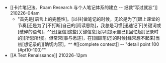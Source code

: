 - [[卡片笔记法、Roam Research 与个人笔记体系的建立 -- 拯救”写过就忘“]]
210226-04am
    - "首先是[语言上的完整性]。[以往]做笔记的时候，无论是为了[跟上课堂的节奏]还是为了[不打断]自己的[阅读思路]，我总是习惯[迅速记下]关键词或[破碎的语句]，^^还[坚信]这些[关键信息]足以[提示自己][回忆起][记录时的][所思所想]。但常常[事与愿违]，在[回顾笔记]的时候[经常想不起来]当初[想记录的][确切内容]。^^ #[[complete context]] -- "detail point 100 (#pt10-100)""
- [[A Text Renaissance]]
210226-12pm
